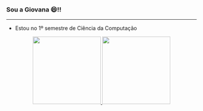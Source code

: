 ### Sou a Giovana 😄!!
_______________________________________________________________________________________________________________________________________________________________
- Estou no 1º semestre de Ciência da Computação

<div align="center">
  <a href="https://github.com/giamorim21" >
  <img height="180em" src="https://github-readme-stats.vercel.app/api?username=giamorim21&show_icons=true&count_private=false&include_all_commits=true&theme=dracula"/>
  <img height="180em" src="https://github-readme-stats.vercel.app/api/top-langs/?username=giamorim21&count_private=false&layout=compact&langs_count=7&theme=dracula"/>
</div>

